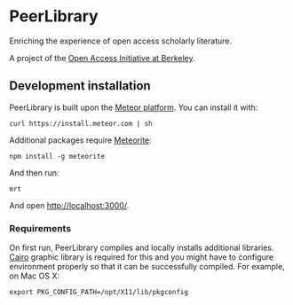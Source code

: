 PeerLibrary
===========

Enriching the experience of open access scholarly literature.

A project of the [Open Access Initiative at Berkeley](http://oa.berkeley.edu/).

Development installation
------------------------

PeerLibrary is built upon the [Meteor platform](http://www.meteor.com/). You can install it with:

    curl https://install.meteor.com | sh

Additional packages require [Meteorite](http://oortcloud.github.com/meteorite/):

    npm install -g meteorite

And then run:

    mrt

And open [http://localhost:3000/](http://localhost:3000/).

### Requirements ###

On first run, PeerLibrary compiles and locally installs additional libraries.
[Cairo](http://cairographics.org/) graphic library is required for this and you
might have to configure environment properly so that it can be successfully
compiled. For example, on Mac OS X:

    export PKG_CONFIG_PATH=/opt/X11/lib/pkgconfig
